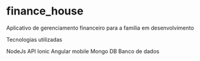 # finance_house
Aplicativo de gerenciamento financeiro para a família em desenvolvimento

Tecnologias utilizadas

NodeJs API
Ionic Angular mobile
Mongo DB Banco de dados
